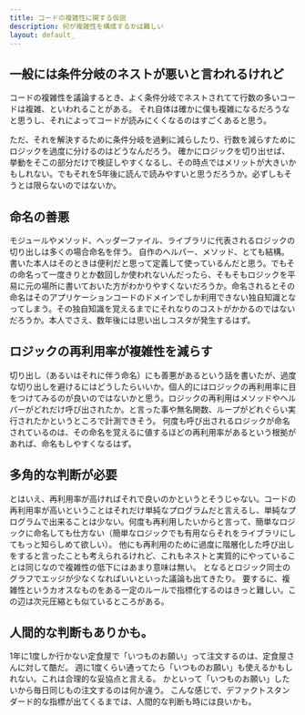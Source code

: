 ```yaml
---
title: コードの複雑性に関する仮説
description: 何が複雑性を構成するかは難しい
layout: default_
---
```


## 一般には条件分岐のネストが悪いと言われるけれど
コードの複雑性を議論するとき、よく条件分岐でネストされてて行数の多いコードは複雑、といわれることがある。
それ自体は確かに僕も複雑になるだろうなと思うし、それによってコードが読みにくくなるのはすごくあると思う。

ただ、それを解決するために条件分岐を過剰に減らしたり、行数を減らすためにロジックを過度に分けるのはどうなんだろう。
確かにロジックを切り出せば、挙動をそこの部分だけで検証しやすくなるし、その時点ではメリットが大きいかもしれない。でもそれを5年後に読んで読みやすいと思うだろうか。必ずしもそうとは限らないのではないか。

## 命名の善悪
モジュールやメソッド、ヘッダーファイル、ライブラリに代表されるロジックの切り出しは多くの場合命名を伴う。
自作のヘルパー、メソッド、とても結構。書いた本人はそのときは便利だと思って定義して使っているんだと思う。でもその命名って一度きりとか数回しか使われないんだったら、そもそもロジックを平易に元の場所に書いておいた方がわかりやすくないだろうか。命名されるとその命名はそのアプリケーションコードのドメインでしか利用できない独自知識となってしまう。その独自知識を覚えるまでにそれなりのコストがかかるのではないだろうか。本人でさえ、数年後には思い出しコスタが発生するはず。

## ロジックの再利用率が複雑性を減らす
切り出し（あるいはそれに伴う命名）にも善悪があるという話を書いたが、過度な切り出しを避けるにはどうしたらいいか。個人的にはロジックの再利用率に目をつけてみるのが良いのではないかと思う。ロジックの再利用はメソッドやヘルパーがどれだけ呼び出されたか。と言った事や無名関数、ループがどれぐらい実行されたかというところで計測できそう。
何度も呼び出されるロジックが命名されているのは、その命名を覚えるに値するほどの再利用率があるという根拠があれば、命名もしやすくなるはず。

## 多角的な判断が必要
とはいえ、再利用率が高ければそれで良いのかというとそうじゃない。コードの再利用率が高いということはそれだけ単純なプログラムだと言えるし、単純なプログラムで出来ることは少ない。何度も再利用したいからと言って、簡単なロジックに命名しても仕方ない（簡単なロジックでも有用ならそれをライブラリにしてもっと知らしめて欲しい）。
他にも再利用のために過度に階層化した呼び出しをすると言ったことも考えられるけれど、これもネストと実質的にやっていることは同じなので複雑性の低下にはあまり意味は無い。
となるとロジック同士のグラフでエッジが少なくなればいいといった議論も出てきたり。
要するに、複雑性というカオスなものをある一定のルールで指標化するのはきっと難しい。この辺は次元圧縮とも似ているところがある。

## 人間的な判断もありかも。
1年に1度しか行かない定食屋で「いつものお願い」って注文するのは、定食屋さんに対して酷だ。
週に1度くらい通ってたら「いつものお願い」も使えるかもしれない。これは合理的な妥協点と言える。
かといって「いつものお願い」したいから毎日同じもの注文するのは何か違う。
こんな感じで、デファクトスタンダード的な指標が出てくるまでは、人間的な判断も時には良いかも。
